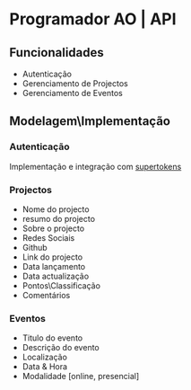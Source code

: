 # Programador AO | API

## Funcionalidades

- Autenticação
- Gerenciamento de Projectos
- Gerenciamento de Eventos

## Modelagem\Implementação

### Autenticação

Implementação e integração  com [supertokens](https://supertokens.com/)

### Projectos
- Nome do projecto
- resumo do projecto
- Sobre o projecto
- Redes Sociais
- Github
- Link do projecto
- Data lançamento
- Data actualização
- Pontos\Classificação
- Comentários
 
### Eventos
- Titulo do evento
- Descrição do evento
- Localização
- Data & Hora
- Modalidade [online, presencial]